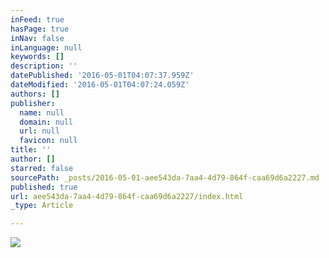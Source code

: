 ```yaml
---
inFeed: true
hasPage: true
inNav: false
inLanguage: null
keywords: []
description: ''
datePublished: '2016-05-01T04:07:37.959Z'
dateModified: '2016-05-01T04:07:24.059Z'
authors: []
publisher:
  name: null
  domain: null
  url: null
  favicon: null
title: ''
author: []
starred: false
sourcePath: _posts/2016-05-01-aee543da-7aa4-4d79-864f-caa69d6a2227.md
published: true
url: aee543da-7aa4-4d79-864f-caa69d6a2227/index.html
_type: Article

---
```

![](https://the-grid-user-content.s3-us-west-2.amazonaws.com/26f54245-ead0-4a05-9e71-c1d4ee683455.jpg)